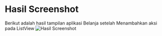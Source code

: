 # Hasil Screenshot

Berikut adalah hasil tampilan aplikasi Belanja setelah Menambahkan aksi pada ListView
![Hasil Screenshot](images/02.png)